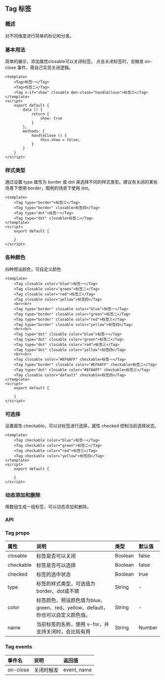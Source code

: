## Tag 标签

### 概述
对不同维度进行简单的标记和分类。
### 基本用法
简单的展示，添加属性closable可以关闭标签。 点击关闭标签时，会触发 on-close 事件，需自己实现关闭逻辑。
```
<template>
    <Tag>标签一</Tag>
    <Tag>标签二</Tag>
    <Tag v-if="show" closable @on-close="handleClose">标签三</Tag>
</template>
<script>
    export default {
        data () {
            return {
                show: true
            }
        },
        methods: {
            handleClose () {
                this.show = false;
            }
        }
    }
</script>

```

<!--divider-->
### 样式类型
通过设置 type 属性为 border 或 dot 来选择不同的样式类型。建议有关闭的某些场景下使用 border，图例的场景下使用 dot。

```
<template>
    <Tag type="border">标签三</Tag>
    <Tag type="border" closable>标签四</Tag>
    <Tag type="dot">标签一</Tag>
    <Tag type="dot" closable>标签二</Tag>
</template>
<script>
    export default {
        
    }
</script>

```

<!--divider-->

### 各种颜色
四种预设颜色，可自定义颜色

```
<template>
    <Tag closable color="blue">标签一</Tag>
    <Tag closable color="green">标签二</Tag>
    <Tag closable color="red">标签三</Tag>
    <Tag closable color="yellow">标签四</Tag>
    <br><br>
    <Tag type="border" closable color="blue">标签一</Tag>
    <Tag type="border" closable color="green">标签二</Tag>
    <Tag type="border" closable color="red">标签三</Tag>
    <Tag type="border" closable color="yellow">标签四</Tag>
    <br><br>
    <Tag type="dot" closable color="blue">标签一</Tag>
    <Tag type="dot" closable color="green">标签二</Tag>
    <Tag type="dot" closable color="red">标签三</Tag>
    <Tag type="dot" closable color="yellow">标签四</Tag>
    <br><br>
    <Tag closable color="#EF6AFF" checkable>标签一</Tag>
    <Tag type="border" closable color="#EF6AFF" checkable>标签二</Tag>
    <Tag type="dot" closable color="#EF6AFF" checkable>标签三</Tag>
    <Tag closable color="default" checkable>标签四</Tag>
</template>
<script>
    export default {
        
    }
</script>

```

<!--divider-->

### 可选择
设置属性 checkable，可以对标签进行选择，属性 checked 控制当前选择状态。

```
<template>
    <Tag checkable color="blue">标签一</Tag>
    <Tag checkable color="green">标签二</Tag>
    <Tag checkable color="red">标签三</Tag>
    <Tag checkable color="yellow">标签四</Tag>
</template>
<script>
    export default {
        
    }
</script>

```

<!--divider-->

### 动态添加和删除
用数组生成一组标签，可以动态添加和删除。

<template>

    <Tag v-for="item in count" :key="item" :name="item" closable @on-close="handleClose2">标签{{ item + 1 }}</Tag>
    <Button icon="ios-plus-empty" type="dashed" size="small" @click="handleAdd">添加标签</Button>
</template>
<script>
    export default {
        data () {
            return {
                count: [0, 1, 2]
            }
        },
        methods: {
            handleAdd () {
                if (this.count.length) {
                    this.count.push(this.count[this.count.length - 1] + 1);
                } else {
                    this.count.push(0);
                }
            },
            handleClose2 (event, name) {
                const index = this.count.indexOf(name);
                this.count.splice(index, 1);
            }
        }
    }
</script>

<!--divider-->

### API



### Tag props
<!--table-->
| 属性        | 说明                                       | 类型      | 默认值    |
| :-------- | :--------------------------------------- | :------ | :----- |
| closable  | 标签是否可以关闭                                 | Boolean | false  |
| checkable | 标签是否可以选择                                 | Boolean | false  |
| checked   | 标签的选中状态                                  | Boolean | true   |
| type      | 标签的样式类型，可选值为 border、dot或不填               | String  | -      |
| color     | 标签颜色，预设颜色值为blue、green、red、yellow、default，你也可以自定义颜色值。 | String  | -      |
| name      | 当前标签的名称，使用 v-for，并支持关闭时，会比较有用            | String  | Number |
<!--table-->
<!--divider-->



### Tag events
<!--table-->
| 事件名      | 说明    | 返回值         |
| :------- | :---- | :---------- |
| on-close | 关闭时触发 | event, name |
<!--table-->
<!--divider-->
